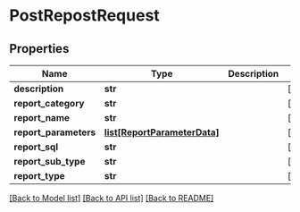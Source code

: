 # PostRepostRequest

## Properties
Name | Type | Description | Notes
------------ | ------------- | ------------- | -------------
**description** | **str** |  | [optional] 
**report_category** | **str** |  | [optional] 
**report_name** | **str** |  | [optional] 
**report_parameters** | [**list[ReportParameterData]**](ReportParameterData.md) |  | [optional] 
**report_sql** | **str** |  | [optional] 
**report_sub_type** | **str** |  | [optional] 
**report_type** | **str** |  | [optional] 

[[Back to Model list]](../README.md#documentation-for-models) [[Back to API list]](../README.md#documentation-for-api-endpoints) [[Back to README]](../README.md)

